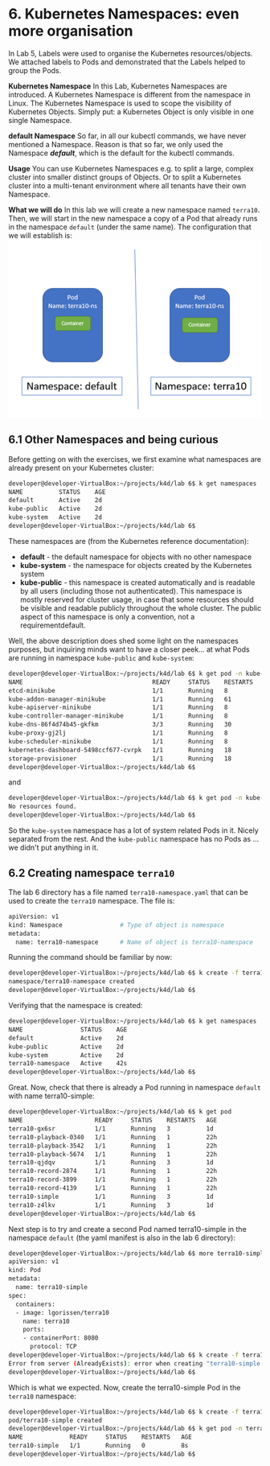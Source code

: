 # 6. Kubernetes Namespaces: even more organisation

In Lab 5, Labels were used to organise the Kubernetes resources/objects. We attached labels to Pods and demonstrated that the Labels helped to group the Pods.

**Kubernetes Namespace**
In this Lab, Kubernetes Namespaces are introduced. A Kubernetes Namespace is different from the namespace in Linux. The Kubernetes Namespace is used to scope the visibility of Kubernetes Objects. Simply put: a Kubernetes Object is only visible in one single Namespace.

**default Namespace**
So far, in all our kubectl commands, we have never mentioned a Namespace. Reason is that so far, we only used the Namespace ***default***, which is the default for the kubectl commands.

**Usage**
You can use Kubernetes Namespaces e.g. to split a large, complex cluster into smaller distinct groups of Objects. Or to split a Kubernetes cluster into a multi-tenant environment where all tenants have their own Namespace.

**What we will do**
In this lab we will create a new namespace named `terra10`. Then, we will start in the new namespace a copy of a Pod that already runs in the namespace `default` (under the same name). The configuration that we will establish is:
![2 namespaces](img/lab6-2-namespaces.png)




## 6.1 Other Namespaces and being curious
Before getting on with the exercises, we first examine what namespaces are already present on your Kubernetes cluster:
```bash
developer@developer-VirtualBox:~/projects/k4d/lab 6$ k get namespaces 
NAME          STATUS    AGE
default       Active    2d
kube-public   Active    2d
kube-system   Active    2d
developer@developer-VirtualBox:~/projects/k4d/lab 6$ 
```
These namespaces are (from the Kubernetes reference documentation):
- **default** - the default namespace for objects with no other namespace
- **kube-system** - the namespace for objects created by the Kubernetes system
- **kube-public** - this namespace is created automatically and is readable by all users (including those not authenticated). This namespace is mostly reserved for cluster usage, in case that some resources should be visible and readable publicly throughout the whole cluster. The public aspect of this namespace is only a convention, not a requirementdefault.

Well, the above description does shed some light on the namespaces purposes, but inquiring minds want to have a closer peek... at what Pods are running in namespace `kube-public`  and `kube-system`:
```bash
developer@developer-VirtualBox:~/projects/k4d/lab 6$ k get pod -n kube-system
NAME                                    READY     STATUS    RESTARTS   AGE
etcd-minikube                           1/1       Running   8          2d
kube-addon-manager-minikube             1/1       Running   61         2d
kube-apiserver-minikube                 1/1       Running   8          2d
kube-controller-manager-minikube        1/1       Running   8          2d
kube-dns-86f4d74b45-gkfkm               3/3       Running   30         2d
kube-proxy-gj2lj                        1/1       Running   8          2d
kube-scheduler-minikube                 1/1       Running   8          2d
kubernetes-dashboard-5498ccf677-cvrpk   1/1       Running   18         2d
storage-provisioner                     1/1       Running   18         2d
developer@developer-VirtualBox:~/projects/k4d/lab 6$
```
and
```bash
developer@developer-VirtualBox:~/projects/k4d/lab 6$ k get pod -n kube-public
No resources found.
developer@developer-VirtualBox:~/projects/k4d/lab 6$
```
So the `kube-system` namespace has a lot of system related Pods in it. Nicely separated from the rest.
And the `kube-public` namespace has no Pods as ... we didn't put anything in it.

## 6.2 Creating namespace `terra10`

The lab 6 directory has a file named `terra10-namespace.yaml` that can be used to create the `terra10` namespace. The file is:
```bash
apiVersion: v1
kind: Namespace                # Type of object is namespace
metadata:
  name: terra10-namespace      # Name of object is terra10-namespace
```
Running the command should be familiar by now:
```bash
developer@developer-VirtualBox:~/projects/k4d/lab 6$ k create -f terra10-namespace.yaml 
namespace/terra10-namespace created
developer@developer-VirtualBox:~/projects/k4d/lab 6$ 
```
Verifying that the namespace is created:
```bash
developer@developer-VirtualBox:~/projects/k4d/lab 6$ k get namespaces 
NAME                STATUS    AGE
default             Active    2d
kube-public         Active    2d
kube-system         Active    2d
terra10-namespace   Active    42s
developer@developer-VirtualBox:~/projects/k4d/lab 6$
```
Great. Now, check that there is already a Pod running in namespace `default` with name terra10-simple:
```bash
developer@developer-VirtualBox:~/projects/k4d/lab 6$ k get pod
NAME                    READY     STATUS    RESTARTS   AGE
terra10-gx6sr           1/1       Running   3          1d
terra10-playback-0340   1/1       Running   1          22h
terra10-playback-3542   1/1       Running   1          22h
terra10-playback-5674   1/1       Running   1          22h
terra10-qjdqv           1/1       Running   3          1d
terra10-record-2874     1/1       Running   1          22h
terra10-record-3899     1/1       Running   1          22h
terra10-record-4139     1/1       Running   1          22h
terra10-simple          1/1       Running   3          1d
terra10-z4lkv           1/1       Running   3          1d
developer@developer-VirtualBox:~/projects/k4d/lab 6$
```
Next step is to try and create a second Pod named terra10-simple in the namespace `default` (the yaml manifest is also in the lab 6 directory):
```bash
developer@developer-VirtualBox:~/projects/k4d/lab 6$ more terra10-simple.yaml 
apiVersion: v1
kind: Pod
metadata:
  name: terra10-simple
spec:
  containers:
  - image: lgorissen/terra10
    name: terra10
    ports:
    - containerPort: 8080
      protocol: TCP
developer@developer-VirtualBox:~/projects/k4d/lab 6$ k create -f terra10-simple.yaml 
Error from server (AlreadyExists): error when creating "terra10-simple.yaml": pods "terra10-simple" already exists
developer@developer-VirtualBox:~/projects/k4d/lab 6$
```
Which is what we expected. Now, create the terra10-simple Pod in the `terra10` namespace:
```bash
developer@developer-VirtualBox:~/projects/k4d/lab 6$ k create -f terra10-simple.yaml -n terra10-namespace
pod/terra10-simple created
developer@developer-VirtualBox:~/projects/k4d/lab 6$ k get pod -n terra10-namespace 
NAME             READY     STATUS    RESTARTS   AGE
terra10-simple   1/1       Running   0          8s
developer@developer-VirtualBox:~/projects/k4d/lab 6$
```


